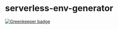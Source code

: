 # serverless-env-generator

[![Greenkeeper badge](https://badges.greenkeeper.io/PacktDev/serverless-env-generator.svg)](https://greenkeeper.io/)

